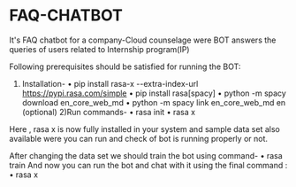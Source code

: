# FAQ-CHATBOT
It's FAQ chatbot for a company-Cloud counselage were BOT answers the queries of users related to Internship program(IP)

Following prerequisites should be satisfied for running the BOT:
1) Installation-
   • pip install rasa-x --extra-index-url https://pypi.rasa.com/simple
   • pip install rasa[spacy]
   • python -m spacy download en_core_web_md
   • python -m spacy link en_core_web_md en (optional)
2)Run commands-
   • rasa init
   • rasa x

Here , rasa x is now fully installed in your system and sample data set also available were you can run and check of bot is running properly or not.

After changing the data set we should train the bot using command-
   • rasa train
And now you can run the bot and chat with it using the final command :
   • rasa x
  
